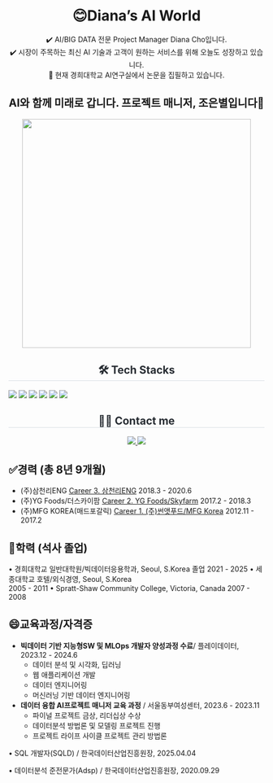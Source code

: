 <div align=center>
 
  # 😊Diana’s AI World

  ✔️ AI/BIG DATA 전문 Project Manager Diana Cho입니다. <br>
  ✔️ 시장이 주목하는 최신 AI 기술과 고객이 원하는 서비스를 위해 오늘도 성장하고 있습니다. <br>
  🔭 현재 경희대학교 AI연구실에서 논문을 집필하고 있습니다. <br>
  
  ## AI와 함께 미래로 갑니다. 프로젝트 매니저, 조은별입니다👋
  <img width=450 src="https://github.com/user-attachments/assets/6e84200b-c9e5-437a-af06-4d52916feb54">
   <br>

  </div>
  
  <div align= "center">
   <h2 style="border-bottom: 1px solid #d8dee4; color: #282d33;"> 🛠️ Tech Stacks </h2>
    <div style="margin: 0 auto; text-align: left;" align= "center">
        <img src="https://img.shields.io/badge/Python-3776AB?style=for-the-badge&logo=Python&logoColor=white">
        <img src="https://img.shields.io/badge/PyTorch-EE4C2C?style=for-the-badge&logo=PyTorch&logoColor=white">
        <img src="https://img.shields.io/badge/Spring Boot-6DB33F?style=for-the-badge&logo=Spring Boot&logoColor=white">
        <img src="https://img.shields.io/badge/Slack-4A154B?style=for-the-badge&logo=Slack&logoColor=white">
        <img src="https://img.shields.io/badge/Git-F05032?style=for-the-badge&logo=Git&logoColor=white">
        <img src="https://img.shields.io/badge/Figma-F24E1E?style=for-the-badge&logo=Figma&logoColor=white">
    </div>
  </div>
  
  <div align= "center">
      <h2 style="border-bottom: 1px solid #d8dee4; color: #282d33;"> 🧑‍💻 Contact me </h2>
      <div align= "center">
        <a href=https://www.notion.so/CRM-5fc9ad3ea1054a53a686292efcc77831?pvs=4> <img src="https://img.shields.io/badge/Notion-000000?style=for-the-badge&logo=Notion&logoColor=white&link=https://www.notion.so/CRM-5fc9ad3ea1054a53a686292efcc77831?pvs=4"> </a>
        <a href=mailto:piaristar@gmail.com> <img src="https://img.shields.io/badge/Gmail-EA4335?style=for-thebadge&logo=Gmail&logoColor=white&link=mailto:piaristar@gmail.com"> </a>
      </div>
</div>
  
  ## ✅**경력 (총 8년 9개월)**
  
  - (주)삼천리ENG [Career 3. 삼천리ENG](https://www.notion.so/Career-3-ENG-1ca8ea12dc9181d895f6e56511b007bf?pvs=21)
    2018.3 - 2020.6 
  - (주)YG Foods/더스카이팜 [Career 2. YG Foods/Skyfarm](https://www.notion.so/Career-2-YG-Foods-Skyfarm-1ca8ea12dc9181c7b0b4ec35e32376f7?pvs=21)
    2017.2 - 2018.3
  - (주)MFG KOREA(매드포갈릭)  [Career 1. (주)썬앳푸드/MFG Korea](https://www.notion.so/Career-1-MFG-Korea-1ca8ea12dc9181fe9404fd6a0bb2e73e?pvs=21)
    2012.11 - 2017.2
  
  ## 🤔**학력 (석사 졸업)**
  
  • 경희대학교 일반대학원/빅데이터응용학과, Seoul, S.Korea 졸업 
    2021 - 2025
  • 세종대학교 호텔/외식경영, Seoul, S.Korea  
    2005 - 2011
  • Spratt-Shaw Community College, Victoria, Canada 
    2007 - 2008
  
  ## 😄**교육과정/자격증**
  
  - **빅데이터 기반 지능형SW 및 MLOps 개발자 양성과정 수료**/ 플레이데이터, 2023.12 - 2024.6
      - 데이터 분석 및 시각화, 딥러닝
      - 웹 애플리케이션 개발
      - 데이터 엔지니어링
      - 머신러닝 기반 데이터 엔지니어링
  - **데이터 융합 AI프로젝트 매니저 교육 과정** / 서울동부여성센터, 2023.6 - 2023.11
      - 파이널 프로젝트 금상, 리더십상 수상
      - 데이터분석 방법론 및 모델링 프로젝트 진행
      - 프로젝트 라이프 사이클 프로젝트 관리 방법론
  
  • SQL 개발자(SQLD) / 한국데이터산업진흥원장, 2025.04.04
  
  • ﻿데이터분석 준전문가(Adsp) / 한국데이터산업진흥원장, 2020.09.29
  
  





<!--
**piaris/piaris** is a ✨ _special_ ✨ repository because its `README.md` (this file) appears on your GitHub profile.

Here are some ideas to get you started:

- 🔭 I’m currently working on ...
- 🌱 I’m currently learning ...
- 👯 I’m looking to collaborate on ...
- 🤔 I’m looking for help with ...
- 💬 Ask me about ...
- 📫 How to reach me: ...
- 😄 Pronouns: ...
- ⚡ Fun fact: ...
<img src="http://mazandi.herokuapp.com/api?handle={handle}&theme=dark"/>
-->

